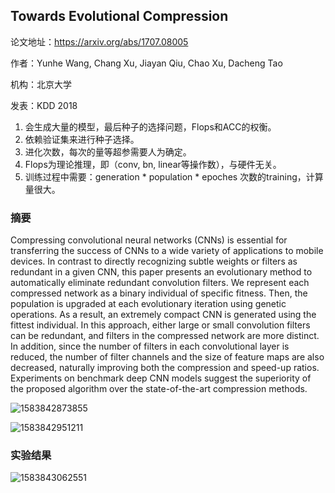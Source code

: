 ## Towards Evolutional Compression

论文地址：https://arxiv.org/abs/1707.08005

作者：Yunhe Wang, Chang Xu, Jiayan Qiu, Chao Xu, Dacheng Tao

机构：北京大学

发表：KDD 2018



1. 会生成大量的模型，最后种子的选择问题，Flops和ACC的权衡。
2. 依赖验证集来进行种子选择。
3. 进化次数，每次的量等超参需要人为确定。
4. Flops为理论推理，即（conv, bn, linear等操作数），与硬件无关。
5. 训练过程中需要：generation * population * epoches 次数的training，计算量很大。



### 摘要

Compressing convolutional neural networks (CNNs) is essential for transferring the success of CNNs to a wide variety of applications to mobile devices. In contrast to directly recognizing subtle weights or filters as redundant in a given CNN, this paper presents an evolutionary method to automatically eliminate redundant convolution filters. We represent each compressed network as a binary individual of specific fitness. Then, the population is upgraded at each evolutionary iteration using genetic operations. As a result, an extremely compact CNN is generated using the fittest individual. In this approach, either large or small convolution filters can be redundant, and filters in the compressed network are more distinct. In addition, since the number of filters in each convolutional layer is reduced, the number of filter channels and the size of feature maps are also decreased, naturally improving both the compression and speed-up ratios. Experiments on benchmark deep CNN models suggest the superiority of the proposed algorithm over the state-of-the-art compression methods.



![1583842873855](D:\Notes\raw_images\1583842873855.png)



![1583842951211](D:\Notes\raw_images\1583842951211.png)

### 实验结果

![1583843062551](D:\Notes\raw_images\1583843062551.png)